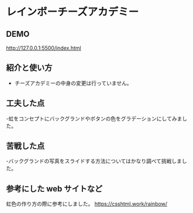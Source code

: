 # レインボーチーズアカデミー

## DEMO
http://127.0.0.1:5500/index.html

## 紹介と使い方

  - チーズアカデミーの中身の変更は行っていません。


## 工夫した点

  -虹をコンセプトにバックグランドやボタンの色をグラデーションにしてみました。

## 苦戦した点

  -バックグランドの写真をスライドする方法についてはかなり調べて挑戦しました。


## 参考にした web サイトなど
虹色の作り方の際に参考にしました。
 https://csshtml.work/rainbow/